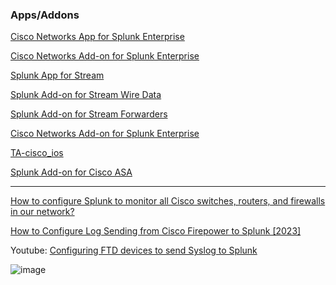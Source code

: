 ### Apps/Addons
[Cisco Networks App for Splunk Enterprise](https://splunkbase.splunk.com/app/1352)

[Cisco Networks Add-on for Splunk Enterprise](https://splunkbase.splunk.com/app/1467)

[Splunk App for Stream](https://splunkbase.splunk.com/app/1809)

[Splunk Add-on for Stream Wire Data](https://splunkbase.splunk.com/app/5234)

[Splunk Add-on for Stream Forwarders](https://splunkbase.splunk.com/app/5238)

[Cisco Networks Add-on for Splunk Enterprise](https://splunkbase.splunk.com/app/1467)

[TA-cisco_ios ](https://github.com/inspired/TA-cisco_ios)

[Splunk Add-on for Cisco ASA](https://splunkbase.splunk.com/app/1620)

---

[How to configure Splunk to monitor all Cisco switches, routers, and firewalls in our network?](https://community.splunk.com/t5/Getting-Data-In/How-to-configure-Splunk-to-monitor-all-Cisco-switches-routers/m-p/285613)

[How to Configure Log Sending from Cisco Firepower to Splunk [2023]](https://underdefense.com/guides/how-to-configure-log-sending-from-cisco-firepower-to-splunk/)

Youtube:
[Configuring FTD devices to send Syslog to Splunk](https://www.youtube.com/watch?v=GjKavkRbUVg)

![image](https://github.com/MrM8BRH/Splunk/assets/34133187/544e00c2-3d41-46c2-96c4-d71761613374)
